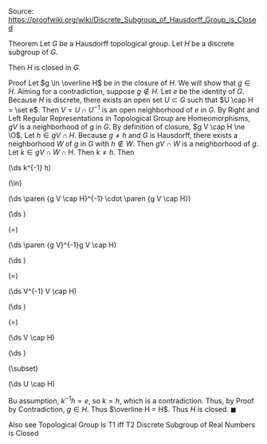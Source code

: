 # 

Source: https://proofwiki.org/wiki/Discrete_Subgroup_of_Hausdorff_Group_is_Closed

Theorem
Let $G$ be a Hausdorff topological group.
Let $H$ be a discrete subgroup of $G$.

Then $H$ is closed in $G$.


Proof
Let $g \in \overline H$ be in the closure of $H$.
We will show that $g \in H$.
Aiming for a contradiction, suppose $g \notin H$.
Let $e$ be the identity of $G$.
Because $H$ is discrete, there exists an open set $U \subset G$ such that $U \cap H = \set e$.
Then $V = U \cap U^{-1}$ is an open neighborhood of $e$ in $G$.
By Right and Left Regular Representations in Topological Group are Homeomorphisms, $g V$ is a neighborhood of $g$ in $G$.
By definition of closure, $g V \cap H \ne \O$.
Let $h \in g V \cap H$.
Because $g \ne h$ and $G$ is Hausdorff, there exists a neighborhood $W$ of $g$ in $G$ with $h \notin W$.
Then $g V \cap W$ is a neighborhood of $g$.
Let $k \in g V \cap W \cap H$.
Then $k \ne h$.
Then














\(\ds k^{-1} h\)

\(\in\)







\(\ds \paren {g V \cap H}^{-1} \cdot \paren {g V \cap H}\)




















\(\ds \)

\(=\)







\(\ds \paren {g V}^{-1}g V \cap H\)




















\(\ds \)

\(=\)







\(\ds V^{-1} V \cap H\)




















\(\ds \)

\(=\)







\(\ds V \cap H\)




















\(\ds \)

\(\subset\)







\(\ds U \cap H\)









Bu assumption, $k^{-1} h = e$, so $k = h$, which is a contradiction.
Thus, by Proof by Contradiction, $g \in H$.
Thus $\overline H = H$.
Thus $H$ is closed.
$\blacksquare$


Also see
Topological Group is T1 iff T2
Discrete Subgroup of Real Numbers is Closed




